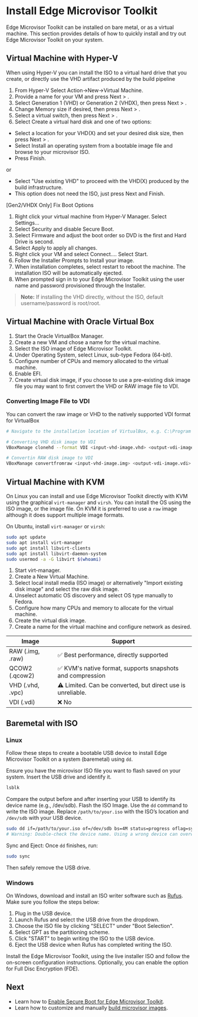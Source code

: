 # Install Edge Microvisor Toolkit

Edge Microvisor Toolkit can be installed on bare metal, or as a virtual machine. This section
provides details of how to quickly install and try out Edge Microvisor Toolkit on your system.

## Virtual Machine with Hyper-V

When using Hyper-V you can install the ISO to a virtual hard drive that you create, or directly
use the VHD artifact produced by the build pipeline

1. From Hyper-V Select Action->New->Virtual Machine.
2. Provide a name for your VM and press Next > .
3. Select Generation 1 (VHD) or Generation 2 (VHDX), then press Next > .
4. Change Memory size if desired, then press Next > .
5. Select a virtual switch, then press Next > .
6. Select Create a virtual hard disk and one of two options:
  - Select a location for your VHD(X) and set your desired disk size, then press Next > .
  - Select Install an operating system from a bootable image file and browse to your microvisor ISO.
  - Press Finish.

  or

  - Select "Use existing VHD" to proceed with the VHD(X) produced by the build infrastructure.
  - This option does not need the ISO, just press Next and Finish.

[Gen2/VHDX Only] Fix Boot Options

1. Right click your virtual machine from Hyper-V Manager. Select Settings...
2. Select Security and disable Secure Boot.
3. Select Firmware and adjust the boot order so DVD is the first and Hard Drive is second.
4. Select Apply to apply all changes.
5. Right click your VM and select Connect.... Select Start.
6. Follow the Installer Prompts to Install your image.
7. When installation completes, select restart to reboot the machine. The installation ISO will be automatically ejected.
8. When prompted sign in to your Edge Microvisor Toolkit using the user name and password provisioned through the Installer.

> **Note:**
  If installing the VHD directly, without the ISO, default username/password is root/root.

## Virtual Machine with Oracle Virtual Box

1. Start the Oracle VirtualBox Manager.
2. Create a new VM and chose a name for the virtual machine.
3. Select the ISO image of Edge Microvisor Toolkit.
4. Under Operating System, select Linux, sub-type Fedora (64-bit).
5. Configure number of CPUs and memory allocated to the virtual machine.
6. Enable EFI.
7. Create virtual disk image, if you choose to use a pre-existing disk image file you may want to first convert the VHD or RAW image file to VDI.

### Converting Image File to VDI

You can convert the raw image or VHD to the natively supported VDI format for VirtualBox

```bash
# Navigate to the installation location of VirtualBox, e.g. C:\Program Files\Oracle\VirtualBox

# Converting VHD disk image to VDI
VBoxManage clonehd --format VDI <input-vhd-image.vhd> <output-vdi-image.vdi>

# Convertin RAW disk image to VDI
VBoxManage convertfromraw <input-vhd-image.img> <output-vdi-image.vdi> --format VDI
```

## Virtual Machine with KVM

On Linux you can install and use Edge Microvisor Toolkit directly with KVM using the graphical `virt-manager` and `virsh`. You can install the OS using the ISO image, or the image file. On KVM it is preferred to use a `raw` image although it does support multiple image formats.

On Ubuntu, install `virt-manager` or `virsh`:

```bash
sudo apt update
sudo apt install virt-manager
sudo apt install libvirt-clients
sudo apt install libvirt-daemon-system
sudo usermod -a -G libvirt $(whoami)
```

1. Start virt-manager.
2. Create a New Virtual Machine.
3. Select local install media (ISO image) or alternatively "Import existing disk image" and select the raw disk image.
4. Unselect automatic OS discovery and select OS type manually to Fedora.
5. Configure how many CPUs and memory to allocate for the virtual machine.
6. Create the virtual disk image.
7. Create a name for the virtual machine and configure network as desired.

| Image | Support |
| ----- | ------- |
| RAW (.img, .raw)| ✅ Best performance, directly supported|
| QCOW2 (.qcow2)  | ✅ KVM's native format, supports snapshots and compression|
| VHD (.vhd, .vpc)| ⚠️ Limited. Can be converted, but direct use is unreliable.|
| VDI (.vdi)      | ❌ No |

## Baremetal with ISO

### Linux

Follow these steps to create a bootable USB device to install Edge Microvisor Toolkit on a system (baremetal) using `dd`.

Ensure you have the microvisor ISO file you want to flash saved on your system. Insert the USB drive and identify it.

```bash
lsblk
```

Compare the output before and after inserting your USB to identify its device name (e.g., /dev/sdb). Flash the ISO Image. Use the `dd` command to write the ISO image. Replace `/path/to/your.iso` with the ISO’s location and `/dev/sdb` with your USB device.

```bash
sudo dd if=/path/to/your.iso of=/dev/sdb bs=4M status=progress oflag=sync
# Warning: Double-check the device name. Using a wrong device can overwrite data.
```

Sync and Eject: Once `dd` finishes, run:

```bash
sudo sync
```

Then safely remove the USB drive.

### Windows

On Windows, download and install an ISO writer software such as [Rufus](https://rufus.ie).
Make sure you follow the steps below:

1. Plug in the USB device.
2. Launch Rufus and select the USB drive from the dropdown.
3. Choose the ISO file by clicking "SELECT" under "Boot Selection".
4. Select GPT as the partitioning scheme.
5. Click "START" to begin writing the ISO to the USB device.
6. Eject the USB device when Rufus has completed writing the ISO.

Install the Edge Microvisor Toolkit, using the live installer ISO and follow the on-screen configuration instructions. Optionally, you can enable
the option for Full Disc Encryption (FDE).

## Next

- Learn how to [Enable Secure Boot for Edge Microvisor Toolkit](sb-howto.md).
- Learn how to customize and manually [build microvisor images](building-howto.md).
